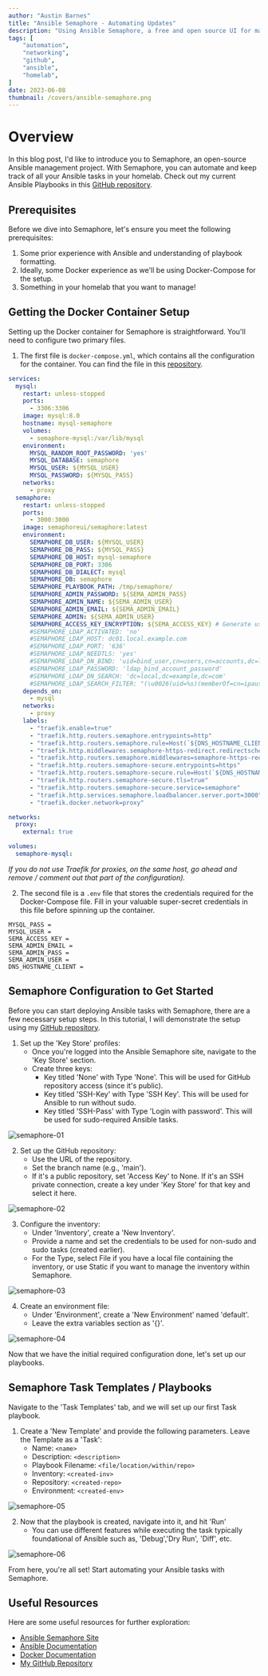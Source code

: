 ```yaml
---
author: "Austin Barnes"
title: "Ansible Semaphore - Automating Updates"
description: "Using Ansible Semaphore, a free and open source UI for managing Ansible within my homelab"
tags: [
    "automation",
    "networking",
    "github",
    "ansible",
    "homelab",
]
date: 2023-06-08
thumbnail: /covers/ansible-semaphore.png
---
```

# Overview

In this blog post, I'd like to introduce you to Semaphore, an open-source Ansible management project. With Semaphore, you can automate and keep track of all your Ansible tasks in your homelab. Check out my current Ansible Playbooks in this [GitHub repository](https://github.com/Cinderblook/tacklebox/Network-Automation/Ansible/Playbooks).

## Prerequisites 

Before we dive into Semaphore, let's ensure you meet the following prerequisites:

1. Some prior experience with Ansible and understanding of playbook formatting.
2. Ideally, some Docker experience as we'll be using Docker-Compose for the setup.
3. Something in your homelab that you want to manage!

## Getting the Docker Container Setup

Setting up the Docker container for Semaphore is straightforward. You'll need to configure two primary files.

1. The first file is `docker-compose.yml`, which contains all the configuration for the container. You can find the file in this [repository](https://github.com/Cinderblook/tacklebox/tree/main/Docker/ansiblesemaphore).

```yml
services:
  mysql:
    restart: unless-stopped
    ports:
      - 3306:3306
    image: mysql:8.0
    hostname: mysql-semaphore
    volumes:
      - semaphore-mysql:/var/lib/mysql
    environment:
      MYSQL_RANDOM_ROOT_PASSWORD: 'yes'
      MYSQL_DATABASE: semaphore
      MYSQL_USER: ${MYSQL_USER}
      MYSQL_PASSWORD: ${MYSQL_PASS}
    networks:
      - proxy
  semaphore:
    restart: unless-stopped
    ports:
      - 3000:3000
    image: semaphoreui/semaphore:latest
    environment:
      SEMAPHORE_DB_USER: ${MYSQL_USER}
      SEMAPHORE_DB_PASS: ${MYSQL_PASS}
      SEMAPHORE_DB_HOST: mysql-semaphore
      SEMAPHORE_DB_PORT: 3306 
      SEMAPHORE_DB_DIALECT: mysql
      SEMAPHORE_DB: semaphore
      SEMAPHORE_PLAYBOOK_PATH: /tmp/semaphore/
      SEMAPHORE_ADMIN_PASSWORD: ${SEMA_ADMIN_PASS}
      SEMAPHORE_ADMIN_NAME: ${SEMA_ADMIN_USER}
      SEMAPHORE_ADMIN_EMAIL: ${SEMA_ADMIN_EMAIL}
      SEMAPHORE_ADMIN: ${SEMA_ADMIN_USER}
      SEMAPHORE_ACCESS_KEY_ENCRYPTION: ${SEMA_ACCESS_KEY} # Generate using command 'head -c32 /dev/urandom | base64'
      #SEMAPHORE_LDAP_ACTIVATED: 'no' 
      #SEMAPHORE_LDAP_HOST: dc01.local.example.com
      #SEMAPHORE_LDAP_PORT: '636'
      #SEMAPHORE_LDAP_NEEDTLS: 'yes'
      #SEMAPHORE_LDAP_DN_BIND: 'uid=bind_user,cn=users,cn=accounts,dc=local,dc=shiftsystems,dc=net'
      #SEMAPHORE_LDAP_PASSWORD: 'ldap_bind_account_password'
      #SEMAPHORE_LDAP_DN_SEARCH: 'dc=local,dc=example,dc=com'
      #SEMAPHORE_LDAP_SEARCH_FILTER: "(\u0026(uid=%s)(memberOf=cn=ipausers,cn=groups,cn=accounts,dc=local,dc=example,dc=com))"
    depends_on:
      - mysql 
    networks:
      - proxy
    labels:
      - "traefik.enable=true"
      - "traefik.http.routers.semaphore.entrypoints=http"
      - "traefik.http.routers.semaphore.rule=Host(`${DNS_HOSTNAME_CLIENT}`)"
      - "traefik.http.middlewares.semaphore-https-redirect.redirectscheme.scheme=https"
      - "traefik.http.routers.semaphore.middlewares=semaphore-https-redirect"
      - "traefik.http.routers.semaphore-secure.entrypoints=https"
      - "traefik.http.routers.semaphore-secure.rule=Host(`${DNS_HOSTNAME_CLIENT}`)"
      - "traefik.http.routers.semaphore-secure.tls=true"
      - "traefik.http.routers.semaphore-secure.service=semaphore"
      - "traefik.http.services.semaphore.loadbalancer.server.port=3000"
      - "traefik.docker.network=proxy"

networks:
  proxy:
    external: true

volumes:
  semaphore-mysql: 
```

*If you do not use Traefik for proxies, on the same host, go ahead and remove / comment out that part of the configuration).*

2. The second file is a `.env` file that stores the credentials required for the Docker-Compose file. Fill in your valuable super-secret credentials in this file before spinning up the container.

```env
MYSQL_PASS = 
MYSQL_USER = 
SEMA_ACCESS_KEY = 
SEMA_ADMIN_EMAIL = 
SEMA_ADMIN_PASS = 
SEMA_ADMIN_USER = 
DNS_HOSTNAME_CLIENT =
```

## Semaphore Configuration to Get Started

Before you can start deploying Ansible tasks with Semaphore, there are a few necessary setup steps. In this tutorial, I will demonstrate the setup using my [GitHub repository](https://github.com/Cinderblook/tacklebox).

1. Set up the 'Key Store' profiles:
   - Once you're logged into the Ansible Semaphore site, navigate to the 'Key Store' section.
   - Create three keys:
     - Key titled 'None' with Type 'None'. This will be used for GitHub repository access (since it's public).
     - Key titled 'SSH-Key' with Type 'SSH Key'. This will be used for Ansible to run without sudo.
     - Key titled 'SSH-Pass' with Type 'Login with password'. This will be used for sudo-required Ansible tasks.

![semaphore-01](/examples/ansible-semaphore-01.png 'semaphore-01')

2. Set up the GitHub repository:
   - Use the URL of the repository.
   - Set the branch name (e.g., 'main').
   - If it's a public repository, set 'Access Key' to None. If it's an SSH private connection, create a key under 'Key Store' for that key and select it here.

![semaphore-02](/examples/ansible-semaphore-02.png 'semaphore-02') 

3. Configure the inventory:
   - Under 'Inventory', create a 'New Inventory'.
   - Provide a name and set the credentials to be used for non-sudo and sudo tasks (created earlier).
   - For the Type, select File if you have a local file containing the inventory, or use Static if you want to manage the inventory within Semaphore.

![semaphore-03](/examples/ansible-semaphore-03.png 'semaphore-03') 

4. Create an environment file:
   - Under 'Environment', create a 'New Environment' named 'default'.
   - Leave the extra variables section as '{}'.

![semaphore-04](/examples/ansible-semaphore-04.png 'semaphore-04')  

Now that we have the initial required configuration done, let's set up our playbooks.

## Semaphore Task Templates / Playbooks

Navigate to the 'Task Templates' tab, and we will set up our first Task playbook.

1. Create a 'New Template' and provide the following parameters. Leave the Template as a 'Task':
   - Name: `<name>`
   - Description: `<description>`
   - Playbook Filename: `<file/location/within/repo>`
   - Inventory: `<created-inv>`
   - Repository: `<created-repo>`
   - Environment: `<created-env>`

![semaphore-05](/examples/ansible-semaphore-05.png 'semaphore-05')  

2. Now that the playbook is created, navigate into it, and hit 'Run'
    - You can use different features while executing the task typically foundational of Ansible such as, 'Debug','Dry Run', 'Diff', etc.

![semaphore-06](/examples/ansible-semaphore-06.png 'semaphore-06')  

From here, you're all set! Start automating your Ansible tasks with Semaphore.

## Useful Resources

Here are some useful resources for further exploration:

* [Ansible Semaphore Site](https://www.ansible-semaphore.com/)
* [Ansible Documentation](https://docs.ansible.com/)
* [Docker Documentation](https://docs.docker.com/compose/)
* [My GitHub Repository](https://github.com/Cinderblook/tacklebox/tree/)
